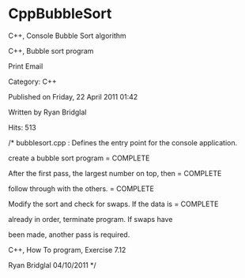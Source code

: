 CppBubbleSort
=============

C++, Console Bubble Sort algorithm

C++, Bubble sort program

 Print	 Email
 
Category: C++

Published on Friday, 22 April 2011 01:42

Written by Ryan Bridglal

Hits: 513 

/* bubblesort.cpp : Defines the entry point for the console application.

create a bubble sort program = COMPLETE

After the first pass, the largest number on top, then	 = COMPLETE

follow through with the others. = COMPLETE

Modify the sort and check for swaps. If the data is	 = COMPLETE

already in order, terminate program. If swaps have

been made, another pass is required.

C++, How To program, Exercise 7.12

Ryan Bridglal 04/10/2011
*/


